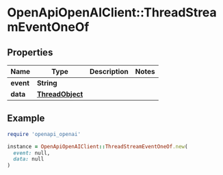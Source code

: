# OpenApiOpenAIClient::ThreadStreamEventOneOf

## Properties

| Name | Type | Description | Notes |
| ---- | ---- | ----------- | ----- |
| **event** | **String** |  |  |
| **data** | [**ThreadObject**](ThreadObject.md) |  |  |

## Example

```ruby
require 'openapi_openai'

instance = OpenApiOpenAIClient::ThreadStreamEventOneOf.new(
  event: null,
  data: null
)
```

